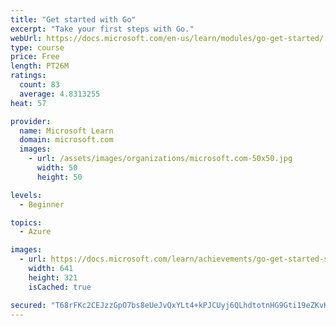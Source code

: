 ```yaml
---
title: "Get started with Go"
excerpt: "Take your first steps with Go."
webUrl: https://docs.microsoft.com/en-us/learn/modules/go-get-started/
type: course
price: Free
length: PT26M
ratings:
  count: 83
  average: 4.8313255
heat: 57

provider:
  name: Microsoft Learn
  domain: microsoft.com
  images:
    - url: /assets/images/organizations/microsoft.com-50x50.jpg
      width: 50
      height: 50

levels:
  - Beginner

topics:
  - Azure

images:
  - url: https://docs.microsoft.com/learn/achievements/go-get-started-social.png
    width: 641
    height: 321
    isCached: true

secured: "T68rFKc2CEJzzGpO7bs8eUeJvQxYLt4+kPJCUyj6QLhdtotnHG9Gti19eZKvKvUecqafa4ZhcYG8/lw2oQBd3UJAbIrxXig7KER5b3LT4wFJrzV0h4bWD69lAadQHpYYTwcVH1ZB5bIv/NoAMYTk0PF4d0Zg6Ty8NxZL4RXU0V2CL/ErzeOGiUY+8qjQ7iuR9HVtXASeARmdD2FPtmfH2gAndmT21GFs6rHhKLZFxigbnkIyP1a5EXQgKPCkt9Bq70njwzC/7hMKiaANBFoQxU5bj5QE0waS906UT6839mC5pxT9gG2swx1c2ZjVKbugxEphVHVcQALbW9aCq+CCZFhDKeDjBcfk1UwtulPFCDykOEQdgzwOV7te54OIsZ/JTyS2NNut9rCWQBNKgvjdcvND4yHMU7ugYED3VbIMlkE=;w7r4PYpnYhojRGQ2eFupXA=="
---
```


